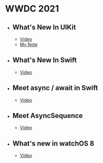# WWDC 2021

- ## What's New In UIKit
  - [Video](https://developer.apple.com/videos/play/wwdc2021/10059/)
  - [My Note](https://icksw.tistory.com/264)

- ## What's New In Swift
  - [Video](https://developer.apple.com/videos/play/wwdc2021/10192/)


- ## Meet async / await in Swift
  - [Video](https://developer.apple.com/videos/play/wwdc2021/10132/)

- ## Meet AsyncSequence
  - [Video](https://developer.apple.com/videos/play/wwdc2021/10058/)

- ## What's new in watchOS 8
  - [Video](https://developer.apple.com/videos/play/wwdc2021/10002/)
